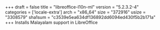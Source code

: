 +++
draft = false
title = "libreoffice-l10n-ml"
version = "5.2.3.2-4"
categories = ['locale-extra']
arch = "x86_64"
size = "372916"
usize = "3308579"
sha1sum = "c3539e5ea634df136892dd6094ed430f5b2b171a"
+++
Installs Malayalam support in LibreOffice